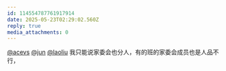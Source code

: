 ```yaml
---
id: 114554787761917914
date: 2025-05-23T02:29:02.560Z
reply: true
media_attachments: 0
---
```


[@acevs](https://mastodon.social/@acevs) [@jun](https://social.luzhaojun.com/@jun) [@laoliu](https://l22.org/@laoliu) 我只能说家委会也分人，有的班的家委会成员也是人品不行，

